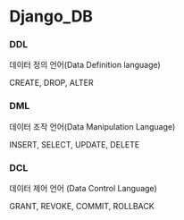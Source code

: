 # Django_DB

### DDL

데이터 정의 언어(Data Definition language)

CREATE, DROP, ALTER



### DML

데이터 조작 언어(Data Manipulation Language)

INSERT, SELECT, UPDATE, DELETE



### DCL

데이터 제어 언어 (Data Control Language)

GRANT, REVOKE, COMMIT, ROLLBACK

